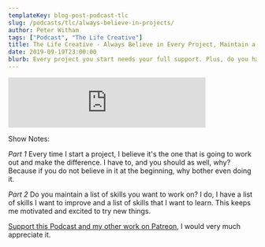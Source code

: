 ```yaml
---
templateKey: blog-post-podcast-tlc
slug: /podcasts/tlc/always-believe-in-projects/
author: Peter Witham
tags: ["Podcast", "The Life Creative"]
title: The Life Creative - Always Believe in Every Project, Maintain a Skill Wish List
date: 2019-09-19T23:00:00
blurb: Every project you start needs your full support. Plus, do you have a skills wish list? You should. Listen on!
---
```


<iframe src="https://anchor.fm/peter-witham/embed/episodes/Always-Believe-in-Every-Project--Maintain-a-Skill-Wish-List-e5elm8" height="102" width="400" frameborder="0" scrolling="no"></iframe>

Show Notes:

*Part 1*
Every time I start a project, I believe it's the one that is going to work out and make the difference. I have to, and you should as well, why? Because if you do not believe in it at the beginning, why bother even doing it.

*Part 2*
Do you maintain a list of skills you want to work on? I do, I have a list of skills I want to improve and a list of skills that I want to learn. This keeps me motivated and excited to try new things.


[Support this Podcast and my other work on Patreon](https://patreon.com/pwcom), I would very much appreciate it.
